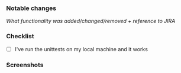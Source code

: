 ### Notable changes

_What functionality was added/changed/removed + reference to JIRA_

### Checklist
- [ ] I've run the unittests on my local machine and it works

### Screenshots